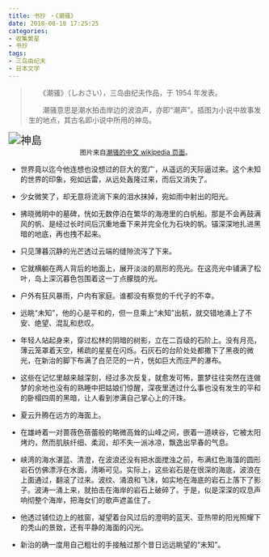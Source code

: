 ```yaml
---
title: 书抄 ・《潮骚》
date: 2018-08-18 17:25:25
categories: 
- 收集繁星
- 书抄
tags: 
- 三岛由纪夫
- 日本文学
---
```


> 　　《潮骚》（しおさい），三岛由纪夫作品，于 1954 年发表。
>
> 　　潮骚意思是潮水拍击岸边的波浪声，亦即“潮声”。插图为小说中故事发生的地点，其古名即小说中所用的神岛。

<img src="https://raw.githubusercontent.com/toshiko0o/image-host/master/%E7%A5%9E%E5%B3%B6.JPG" alt="神島" style="zoom:150%;" />

<center><font size = 2> 图片来自<a href="https://zh.wikipedia.org/wiki/潮骚">潮骚的中文 wikipedia 页面</a>。 </font></center>

- 世界竟以迄今他连想也没想过的巨大的宽广，从遥远的天际逼过来。这个未知的世界的印象，宛如远雷，从远处轰隆过来，而后又消失了。

- 少女微笑了，却无意将流淌下来的泪水抹掉，宛如雨中射出的阳光。

- 拂晓微明中的墓碑，恍如无数停泊在繁华的海港里的白帆船。那是不会再鼓满风的帆、是经过长时间后沉重地垂下来并完全化为石块的帆。锚深深地扎进黑暗的地底，再也拽不起来。

- 只见薄暮沉静的光芒透过云端的缝隙流泻了下来。

- 它就横躺在两人背后的地面上，展开淡淡的扇形的亮光。在这亮光中铺满了松叶，岛上深沉暮色包围着这一丁点朦胧的光。

- 户外有狂风暴雨，户内有家庭。谁都没有察觉的千代子的不幸。

  <!--more-->

- 远眺“未知”，他的心是平和的，但一旦乘上“未知”出航，就交错地涌上了不安、绝望、混乱和悲叹。

- 年轻人站起身来，穿过松林的阴暗的树影，立在二百级的石阶上。没有月亮，薄云笼罩着天空，稀疏的星星在闪烁。石灰石的台阶处处都撒下了黑夜的微光，在新治的脚下布满了白茫茫的一片，恍如巨大而庄严的瀑布。

- 这些在记忆里越来越深刻，经过多次反复，就愈发可怖，噩梦往往突然在连做梦的余地也没有的熟睡中把姑娘们惊醒，深夜里透过什么事也没有发生的平和的卧榻四周的黑暗，让人看到渗满自己掌心上的汗珠。

- 夏云升腾在远方的海面上。

- 在雄峙着一对蔷薇色蓓蕾般的略微高耸的山峰之间，嵌着一道峡谷，它被太阳烤灼，然而肌肤纤细、柔润，却不失一派冰凉，飘逸出早春的气息。

- 峡湾的海水湛蓝、清澄，在波浪还没有把水面搅浊之前，布满红色海藻的圆形岩石仿佛漂浮在水面，清晰可见。实际上，这些岩石是在很深的海底，波浪在上面通过，翻滚了过来。波纹、涌浪和飞沫，如实地在海底的岩石上落下了影子。波涛一涌上来，就拍击在海岸的岩石上破碎了。于是，似是深深的叹息声响彻整个海岸，把海女们的歌声遮盖住了。

- 他透过铺位边上的舷窗，凝望着台风过后的澄明的蓝天、亚热带的阳光照耀下的秃山的景致，还有平静的海面的闪光。

- 新治的确一度用自己粗壮的手接触过那个昔日远远眺望的“未知”。